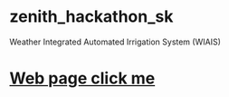 # zenith_hackathon_sk
Weather Integrated Automated Irrigation System (WIAIS)
# [Web page click me](https://kkbughunter.github.io/zenith_hackathon_sk/)
